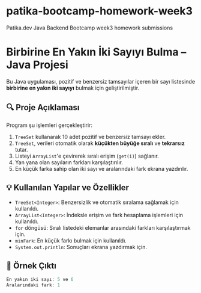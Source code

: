# patika-bootcamp-homework-week3
Patika.dev Java Backend Bootcamp week3  homework submissions
# Birbirine En Yakın İki Sayıyı Bulma – Java Projesi

Bu Java uygulaması, pozitif ve benzersiz tamsayılar içeren bir sayı listesinde **birbirine en yakın iki sayıyı** bulmak için geliştirilmiştir.

## 🔍 Proje Açıklaması

Program şu işlemleri gerçekleştirir:

1. `TreeSet` kullanarak 10 adet pozitif ve benzersiz tamsayı ekler.
2. `TreeSet`, verileri otomatik olarak **küçükten büyüğe sıralı** ve **tekrarsız** tutar.
3. Listeyi `ArrayList`'e çevirerek sıralı erişim (`get(i)`) sağlanır.
4. Yan yana olan sayıların farkları karşılaştırılır.
5. En küçük farka sahip olan iki sayı ve aralarındaki fark ekrana yazdırılır.

## 💡 Kullanılan Yapılar ve Özellikler

- `TreeSet<Integer>`: Benzersizlik ve otomatik sıralama sağlamak için kullanıldı.
- `ArrayList<Integer>`: İndeksle erişim ve fark hesaplama işlemleri için kullanıldı.
- `for` döngüsü: Sıralı listedeki elemanlar arasındaki farkları karşılaştırmak için.
- `minFark`: En küçük farkı bulmak için kullanıldı.
- `System.out.println`: Sonuçları ekrana yazdırmak için.

## 🧪 Örnek Çıktı

```java
En yakın iki sayı: 5 ve 6
Aralarındaki fark: 1

